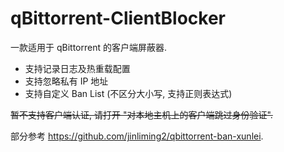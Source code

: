 # qBittorrent-ClientBlocker
一款适用于 qBittorrent 的客户端屏蔽器.

* 支持记录日志及热重载配置
* 支持忽略私有 IP 地址
* 支持自定义 Ban List (不区分大小写, 支持正则表达式)

~~暂不支持客户端认证, 请打开 "对本地主机上的客户端跳过身份验证".~~

部分参考 https://github.com/jinliming2/qbittorrent-ban-xunlei.
